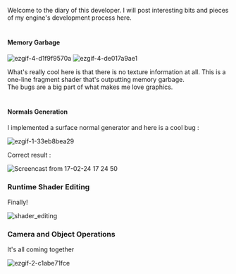 Welcome to the diary of this developer.
I will post interesting bits and pieces of my engine's development process here.

#
#### Memory Garbage
![ezgif-4-d1f9f9570a](https://github.com/mansen420/OpenGL-Renderer/assets/50342436/89135a95-0c12-46be-ae08-1ce1f8c873f2) ![ezgif-4-de017a9ae1](https://github.com/mansen420/OpenGL-Renderer/assets/50342436/29af8ebc-d648-4e9a-9e3d-1bb119e73fc0) 

What's really cool here is that there is no texture information at all. This is a one-line fragment shader that's outputting memory garbage.\
The bugs are a big part of what makes me love graphics.
#
#### Normals Generation
I implemented a surface normal generator and here is a cool bug : 

![ezgif-1-33eb8bea29](https://github.com/mansen420/OpenGL-Renderer/assets/50342436/2d15188e-a6f1-4c7a-b4f2-b64b802be816)

Correct result : 

![Screencast from 17-02-24 17 24 50](https://github.com/mansen420/OpenGL-Renderer/assets/50342436/17e3354c-a452-44a3-b4f9-d627923518c8)

### Runtime Shader Editing
Finally!

![shader_editing](https://github.com/mansen420/OpenGL-Renderer/assets/50342436/945dc70f-1918-438c-8d40-bdc0430934aa)

### Camera and Object Operations
It's all coming together 

![ezgif-2-c1abe71fce](https://github.com/mansen420/OpenGL-Renderer/assets/50342436/aa99a9af-2613-4a7a-b8f1-c1901056d486)

